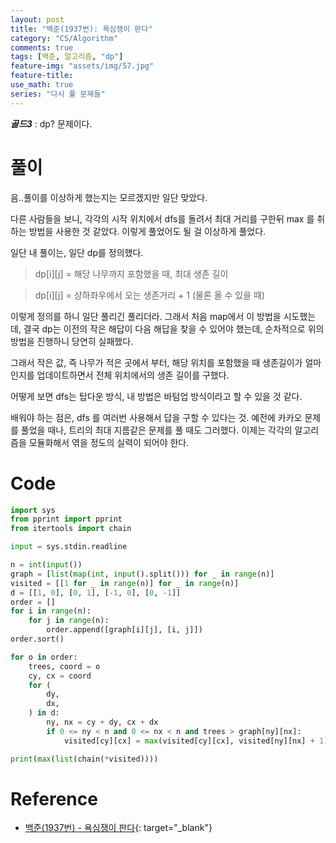 ```yaml
---
layout: post
title: "백준(1937번): 욕심쟁이 판다"
category: "CS/Algorithm"
comments: true
tags: [백준, 알고리즘, "dp"]
feature-img: "assets/img/57.jpg"
feature-title:
use_math: true
series: "다시 풀 문제들"
---
```


**_골드3_** : dp? 문제이다.

# 풀이

음..풀이를 이상하게 했는지는 모르겠지만 일단 맞았다. 

다른 사람들을 보니, 각각의 시작 위치에서 dfs를 돌려서 최대 거리를 구한뒤 max 를 취하는 방법을 사용한 것 같았다. 이렇게 풀었어도 될 걸 이상하게 풀었다.

일단 내 풀이는, 일단 dp를 정의했다.

> dp[i][j] = 해당 나무까지 포함했을 때, 최대 생존 길이

> dp[i][j] = 상하좌우에서 오는 생존거리 + 1 (물론 올 수 있을 때)

이렇게 정의를 하니 일단 풀리긴 풀리더라. 그래서 처음 map에서 이 방법을 시도했는데, 결국 dp는 이전의 작은 해답이 다음 해답을 찾을 수 있어야 했는데, 순차적으로 위의 방법을 진행하니 당연히 실패했다.

그래서 작은 값, 즉 나무가 적은 곳에서 부터, 해당 위치를 포함했을 때 생존길이가 얼마인지를 업데이트하면서 전체 위치에서의 생존 길이를 구했다.

어떻게 보면 dfs는 탑다운 방식, 내 방법은 바텀업 방식이라고 할 수 있을 것 같다.

배워야 하는 점은, dfs 를 여러번 사용해서 답을 구할 수 있다는 것. 예전에 카카오 문제를 풀었을 때나, 트리의 최대 지름같은 문제를 풀 때도 그러했다. 이제는 각각의 알고리즘을 모듈화해서 엮을 정도의 실력이 되어야 한다.


# Code

```python
import sys
from pprint import pprint
from itertools import chain

input = sys.stdin.readline

n = int(input())
graph = [list(map(int, input().split())) for _ in range(n)]
visited = [[1 for _ in range(n)] for _ in range(n)]
d = [[1, 0], [0, 1], [-1, 0], [0, -1]]
order = []
for i in range(n):
    for j in range(n):
        order.append([graph[i][j], [i, j]])
order.sort()

for o in order:
    trees, coord = o
    cy, cx = coord
    for (
        dy,
        dx,
    ) in d:
        ny, nx = cy + dy, cx + dx
        if 0 <= ny < n and 0 <= nx < n and trees > graph[ny][nx]:
            visited[cy][cx] = max(visited[cy][cx], visited[ny][nx] + 1)

print(max(list(chain(*visited))))
```


# Reference

* [백준(1937번) - 욕심쟁이 판다](https://www.acmicpc.net/problem/1937){: target="\_blank"}
